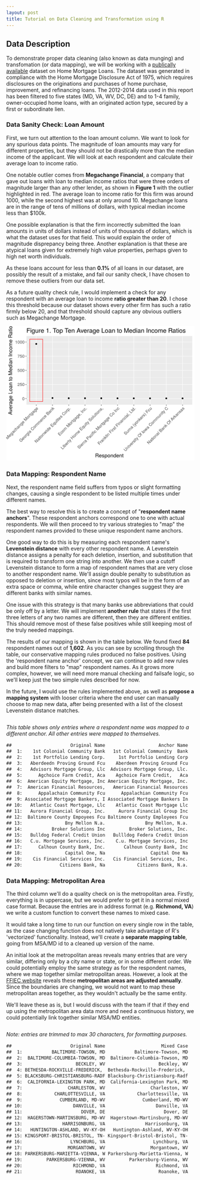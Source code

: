 ```yaml
---
layout: post
title: Tutorial on Data Cleaning and Transformation using R
---
```


## Data Description
To demonstrate proper data cleaning (also known as data munging) and transfomation (or data mapping), we will be working with a [publically available](https://www.ffiec.gov/hmda/hmdaflat.htm) dataset on Home Mortgage Loans. The dataset was generated in compliance with the Home Mortgage Disclosure Act of 1975, which requires disclosures on the originations and purchases of home purchase, improvement, and refinancing loans. The 2012-2014 data used in this report has been filtered to five states (MD, VA, WV, DC, DE) and to 1-4 family, owner-occupied home loans, with an originated action type, secured by a first or subordinate lien.

### Data Sanity Check: Loan Amount
First, we turn out attention to the loan amount column. We want to look for any spurious data points. The magnitude of loan amounts may vary for different properties, but they should not be drastically more than the median income of the applicant. We will look at each respondent and calculate their average loan to income ratio. 

One notable outlier comes from **Megachange Financial**, a company that gave out loans with loan to median income ratios that were three orders of magnitude larger than any other lender, as shown in **Figure 1** with the outlier highlighted in red. The average loan to income ratio for this firm was around 1000, while the second highest was at only around 10. Megachange loans are in the range of tens of millions of dollars, with typical median income less than $100k.

One possible explanation is that the firm incorrectly submitted the loan amounts in units of dollars instead of units of thousands of dollars, which is what the dataset uses for that field. This would explain the order of magnitude disprepancy being three. Another explanation is that these are atypical loans given for extremely high value properties, perhaps given to high net worth individuals. 

As these loans account for less than **0.1%** of all loans in our dataset, are possibly the result of a mistake, and fail our sanity check, I have chosen to remove these outliers from our data set. 

As a future quality check rule, I would implement a check for any respondent with an average loan to income **ratio greater than 20**. I chose this threshold because our dataset shows every other firm has such a ratio firmly below 20, and that threshold should capture any obvious outliers such as Megachange Mortgage.

<img src="/img/outlier-1.png" width="750px"/>



### Data Mapping: Respondent Name

Next, the respondent name field suffers from typos or slight formatting changes, causing a single respondent to be listed multiple times under different names.

The best way to resolve this is to create a concept of "**respondent name anchors**". These respondent anchors correspond one to one with actual respondents. We will then proceed to try various strategies to "map" the respondent names provided to these unique respondent name anchors.

One good way to do this is by measuring each respondent name's **Levenstein distance** with every other respondent name. A Levenstein distance assigns a penalty for each deletion, insertion, and substitution that is required to transform one string into another. We then use a cutoff Levenstein distance to form a map of respondent names that are very close to another respondent name. We'll assign double penalty to substitution as opposed to deletion or insertion, since most typos will be in the form of an extra space or comma, while entire character changes suggest they are different banks with similar names.

One issue with this strategy is that many banks use abbreviations that could be only off by a letter. We will implement **another rule** that states if the first three letters of any two names are different, then they are different entities. This should remove most of these false positives while still keeping most of the truly needed mappings.

The results of our mapping is shown in the table below. We found fixed **84** respondent names out of **1,602**. As you can see by scrolling through the table, our conservative mapping rules produced no false positives. Using the 'respondent name anchor' concept, we can continue to add new rules and build more filters to "map" respondent names. As it grows more complex, however, we will need more manual checking and failsafe logic, so we'll keep just the two simple rules described for now.

In the future, I would use the rules implemented above, as well as **propose a mapping system** with looser criteria where the end user can manually choose to map new data, after being presented with a list of the closest Levenstein distance matches.

<div style="height:400px;overflow:auto">
<p><em>This table shows only entries where a respondent name was mapped to a different anchor. All other entries were mapped to themselves.</em></p>
<pre><code>##                      Original Name                    Anchor Name
##  1:    1st Colonial Community Bank   1st Colonial Community  Bank
##  2:    1st Portfolio Lending Corp.     1st Portfolio Lending Corp
##  3:   Aberdeedn Proving Ground Fcu    Aberdeen Proving Ground Fcu
##  4:   Advisors Mortgage Group, Llc  Advisors Mortgage Group, Llc.
##  5:      Agchoice Farm Credit, Aca    Agchoice Farm Credit,   Aca
##  6:  American Equity Mortgage, Inc American Equity Mortgage, Inc.
##  7:  American Financial Resources,   American Financial Resources
##  8:      Appalachain Community Fcu      Appalachian Community Fcu
##  9: Associated Mortgage Bankers, I Associated Mortgage Bankers In
## 10:   Atlantic Coast Mortgage, Llc    Atlantic Coast Mortgage Llc
## 11:   Aurora Financial Group, Inc.     Aurora Financial Group Inc
## 12:  Baltimore County Empoyees Fcu Baltimore County Employees Fcu
## 13:                Bny Mellon N.a.               Bny Mellon, N.a.
## 14:           Broker Solutions Inc         Broker Solutions, Inc.
## 15:   Bulldog Federal Credit Union   Bullldog Federa Credit Union
## 16:   C.u. Mortgage Services, Inc.    C.u. Mortgage Services, Inc
## 17:      Calhoun County Bank, Inc.       Calhoun County Bank, Inc
## 18:                Capital One, Na                 Capital One Na
## 19:    Cis Financial Services Inc.   Cis Financial Services, Inc.
## 20:              Citizens Bank, Na            Citizens Bank, N.a.
## 21:         Colonial Virginia Bank          Colonial Virgnia Bank
## 22:      Community Trust Bank Inc.     Community Trust Bank, Inc.
## 23:  Corridor Mortgage Group, Inc.   Corridor Mortgage Group, Inc
## 24:        Crossline Capital, Inc.         Crossline Capital Inc.
## 25:       Damascus Community  Bank        Damascus Community Bank
## 26: Db Private Wealth Mortgage Ltd Db Private Weath Mortgage Ltd.
## 27:       Discover Home Loans, Inc      Discover Home Loans, Inc.
## 28: Doolin Security Savings Bank F   Doolin Security Savings Bank
## 29:    E Mortgage Manamgement, Llc     E Mortgage Management, Llc
## 30:       Eastern Savings Bank Fsb      Eastern Savings Bank, Fsb
## 31:  Fairway Independent Mort Corp Fairway Independent Mort. Corp
## 32:   Farm Credit Of The Virginias  Farm Credit Of The Virginias,
## 33:          Fearon Financial, Llc           Fearon Financial Llc
## 34:   First Eagle Federal Credit U First Eagle Federal Credit Uni
## 35:                  Fnb Bank, Inc                 Fnb Bank, Inc.
## 36:  Franlkin American Mortgage Co  Franklin American Mortgage Co
## 37:          Fredreick County Bank          Frederick County Bank
## 38:                Fulton Bank, Na              Fulton Bank, N.a.
## 39: Glen Burnie Mutual Savngs Bank Glen Burnie Mutual Savings Bnk
## 40:                       Gmfs Llc                      Gmfs, Llc
## 41:                Grand Bank N.a.                  Grand Bank Na
## 42:       Guardhill Financial Corp      Guardhill Financial Corp.
## 43:    Hamilton Group Funding, Inc   Hamilton Group Funding, Inc.
## 44:         Hartford Funding, Ltd.          Hartford Funding Ltd.
## 45:       Homeward Residential Inc      Homeward Residential, Inc
## 46:             Iab Financial Bank              Iab Finacial Bank
## 47: Intgrity First Financial Group Integrity First Financial Grou
## 48:   Johnson Mortgage Company Llc  Johnson Mortgage Company, Llc
## 49:               Loan Simple Inc.              Loan Simple, Inc.
## 50:                   Milend, Inc.                    Milend, Inc
## 51: Morgan Stanley Private Bank, N Morgan Stanley Private Bank Na
## 52:          Mortgage America, Inc         Mortgage America, Inc.
## 53:         Mortgage Assurance Inc        Mortgage Assurance Inc.
## 54:                 Mvb Bank, Inc.                   Mvb Bank Inc
## 55:    Nations Direct Mortgage Llc   Nations Direct Mortgage, Llc
## 56:          New Horizon Bank N.a.            New Horizon Bank Na
## 57:       Oak Mortgage Company Llc     Oak Mortgage Company , Llc
## 58:        Old Point Mortgage, Llc         Old Point Mortgage Llc
## 59:             On Q Financial Inc           On Q Financial, Inc.
## 60:       Peoples Home Equity, Inc        Peoples Home Equity Inc
## 61:   Peoplesbank A Codorus Valley  Peoplesbank, A Codorus Valley
## 62:    Platinum Home Mortgage Corp     Platinum Home Mortage Corp
## 63:    Pmac Lending Services, Inc.     Pmac Lending Services, Inc
## 64:              Premier Bank Inc.               Premier Bank Inc
## 65:    Premier Home Mortgage, Inc.      Premier Home Mortgage Inc
## 66:   Prime Mortgage Lending, Inc.    Prime Mortgage Lending Inc.
## 67:                   Resmac, Inc.                    Resmac, Inc
## 68:        Severn Savings Bank Fsb       Severn Savings Bank, Fsb
## 69:           Sirva Mortgage, Inc.            Sirva Mortgage, Inc
## 70:         Sperry Associaties Fcu          Sperry Associates Fcu
## 71:   State Employees Credit Union  State Employees' Credit Union
## 72:            Summit Funding, Inc           Summit Funding, Inc.
## 73:             Suntrust Bank, Inc            Suntrust Banks, Inc
## 74:          The Money Source Inc.           The Money Source Inc
## 75:   Total Mortgage Services, Llc    Total Mortgage Service, Llc
## 76:  Truliant Federal Credit Union Truliant Federal Credit  Union
## 77:                    Umb Bank Na                   Umb Bank, Na
## 78:       Union Home Mortgage Corp      Union Home Mortgage Corp.
## 79:          United Mortgage Corp.           United Mortgage Corp
## 80:     Urban Financial Group, Inc     Urban Financial Group Inc.
## 81:      Waterstone Mortgage Corp.       Waterstone Mortgage Corp
## 82:         Weststar Mortgage, Inc          Weststar Mortgage Inc
## 83:        Weststar Mortgage, Inc.         Weststar Mortgage, Inc
##                      Original Name                    Anchor Name</code></pre>
</div>



### Data Mapping: Metropolitan Area
The third column we'll do a quality check on is the metropolitan area. Firstly, everything is in uppercase, but we would prefer to get it in a normal mixed case format. Because the entries are in address format (e.g. **Richmond, VA**) we write a custom function to convert these names to mixed case.

It would take a long time to run our function on every single row in the table, as the case changing function does not natively take advantage of R's 'vectorized' functionality. Instead, we'll create a **separate mapping table**, going from MSA/MD id to a cleaned up version of the name.

An initial look at the metropolitan areas reveals many entries that are very similar, differing only by a city name or state, or in some different order. We could potentially employ the same strategy as for the respondent names, where we map together similar metropolitan areas. However, a look at the [FFIEC website](https://www.ffiec.gov/geocode/help1.aspx) reveals these **metropolitan areas are adjusted annually**. Since the boundaries are changing, we would not want to map these metropolitan areas together, as they wouldn't actually be the same entity. 

We'll leave these as is, but I would discuss with the team if that if they end up using the metropolitan area data more and need a continuous history, we could potentially link together similar MSA/MD entities.

<div style="height:400px;overflow:auto">
<p><em>Note: entries are trimmed to max 30 characters, for formatting purposes.</em></p>
<pre><code>##                      Original Name                     Mixed Case
##  1:           BALTIMORE-TOWSON, MD           Baltimore-Towson, MD
##  2:  BALTIMORE-COLUMBIA-TOWSON, MD  Baltimore-Columbia-Towson, MD
##  3:                    BECKLEY, WV                    Beckley, WV
##  4: BETHESDA-ROCKVILLE-FREDERICK,  Bethesda-Rockville-Frederick, 
##  5: BLACKSBURG-CHRISTIANSBURG-RADF Blacksburg-Christiansburg-Radf
##  6:  CALIFORNIA-LEXINGTON PARK, MD  California-Lexington Park, MD
##  7:                 CHARLESTON, WV                 Charleston, WV
##  8:            CHARLOTTESVILLE, VA            Charlottesville, VA
##  9:              CUMBERLAND, MD-WV              Cumberland, MD-WV
## 10:                   DANVILLE, VA                   Danville, VA
## 11:                      DOVER, DE                      Dover, DE
## 12:  HAGERSTOWN-MARTINSBURG, MD-WV  Hagerstown-Martinsburg, MD-WV
## 13:               HARRISONBURG, VA               Harrisonburg, VA
## 14:   HUNTINGTON-ASHLAND, WV-KY-OH   Huntington-Ashland, WV-KY-OH
## 15: KINGSPORT-BRISTOL-BRISTOL, TN- Kingsport-Bristol-Bristol, TN-
## 16:                  LYNCHBURG, VA                  Lynchburg, VA
## 17:                 MORGANTOWN, WV                 Morgantown, WV
## 18: PARKERSBURG-MARIETTA-VIENNA, W Parkersburg-Marietta-Vienna, W
## 19:         PARKERSBURG-VIENNA, WV         Parkersburg-Vienna, WV
## 20:                   RICHMOND, VA                   Richmond, VA
## 21:                    ROANOKE, VA                    Roanoke, VA
## 22:                  SALISBURY, MD                  Salisbury, MD
## 23:               SALISBURY, MD-DE               Salisbury, MD-DE
## 24: SILVER SPRING-FREDERICK-ROCKVI Silver Spring-Frederick-Rockvi
## 25:        STAUNTON-WAYNESBORO, VA        Staunton-Waynesboro, VA
## 26:    STEUBENVILLE-WEIRTON, OH-WV    Steubenville-Weirton, OH-WV
## 27: VIRGINIA BEACH-NORFOLK-NEWPORT Virginia Beach-Norfolk-Newport
## 28: WASHINGTON-ARLINGTON-ALEXANDRI Washington-Arlington-Alexandri
## 29:    WEIRTON-STEUBENVILLE, WV-OH    Weirton-Steubenville, WV-OH
## 30:                WHEELING, WV-OH                Wheeling, WV-OH
## 31:           WILMINGTON, DE-MD-NJ           Wilmington, DE-MD-NJ
## 32:              WINCHESTER, VA-WV              Winchester, VA-WV
##                      Original Name                     Mixed Case</code></pre>
</div>
